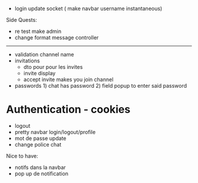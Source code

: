 - login update socket ( make navbar username instantaneous)

Side Quests:
-  re test make admin
- change format message controller

---

- validation channel name
- invitations
	- dto pour pour les invites
	- invite display 
	- accept invite makes you join channel
- passwords 1) chat has password 2) field popup to enter said password

# Authentication - cookies

- logout
- pretty navbar login/logout/profile
- mot de passe update
- change police chat

Nice to have: 
- notifs dans la navbar
- pop up de notification
